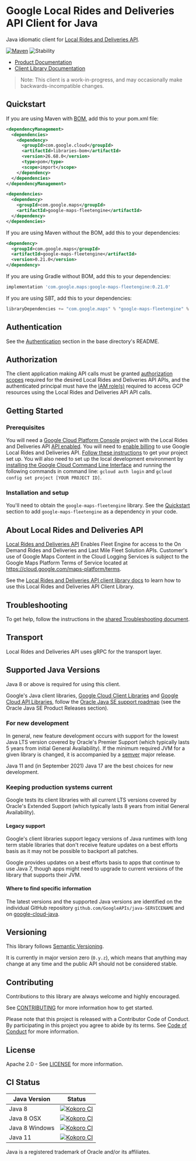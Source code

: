 # Google Local Rides and Deliveries API Client for Java

Java idiomatic client for [Local Rides and Deliveries API][product-docs].

[![Maven][maven-version-image]][maven-version-link]
![Stability][stability-image]

- [Product Documentation][product-docs]
- [Client Library Documentation][javadocs]

> Note: This client is a work-in-progress, and may occasionally
> make backwards-incompatible changes.


## Quickstart


If you are using Maven with [BOM][libraries-bom], add this to your pom.xml file:

```xml
<dependencyManagement>
  <dependencies>
    <dependency>
      <groupId>com.google.cloud</groupId>
      <artifactId>libraries-bom</artifactId>
      <version>26.68.0</version>
      <type>pom</type>
      <scope>import</scope>
    </dependency>
  </dependencies>
</dependencyManagement>

<dependencies>
  <dependency>
    <groupId>com.google.maps</groupId>
    <artifactId>google-maps-fleetengine</artifactId>
  </dependency>
</dependencies>
```

If you are using Maven without the BOM, add this to your dependencies:


```xml
<dependency>
  <groupId>com.google.maps</groupId>
  <artifactId>google-maps-fleetengine</artifactId>
  <version>0.21.0</version>
</dependency>
```

If you are using Gradle without BOM, add this to your dependencies:

```Groovy
implementation 'com.google.maps:google-maps-fleetengine:0.21.0'
```

If you are using SBT, add this to your dependencies:

```Scala
libraryDependencies += "com.google.maps" % "google-maps-fleetengine" % "0.21.0"
```

## Authentication

See the [Authentication][authentication] section in the base directory's README.

## Authorization

The client application making API calls must be granted [authorization scopes][auth-scopes] required for the desired Local Rides and Deliveries API APIs, and the authenticated principal must have the [IAM role(s)][predefined-iam-roles] required to access GCP resources using the Local Rides and Deliveries API API calls.

## Getting Started

### Prerequisites

You will need a [Google Cloud Platform Console][developer-console] project with the Local Rides and Deliveries API [API enabled][enable-api].
You will need to [enable billing][enable-billing] to use Google Local Rides and Deliveries API.
[Follow these instructions][create-project] to get your project set up. You will also need to set up the local development environment by
[installing the Google Cloud Command Line Interface][cloud-cli] and running the following commands in command line:
`gcloud auth login` and `gcloud config set project [YOUR PROJECT ID]`.

### Installation and setup

You'll need to obtain the `google-maps-fleetengine` library.  See the [Quickstart](#quickstart) section
to add `google-maps-fleetengine` as a dependency in your code.

## About Local Rides and Deliveries API


[Local Rides and Deliveries API][product-docs] Enables Fleet Engine for access to the On Demand Rides and Deliveries and Last Mile Fleet Solution APIs.  Customer's use of Google Maps Content in the Cloud Logging Services is subject to the Google Maps Platform Terms of Service located at https://cloud.google.com/maps-platform/terms.

See the [Local Rides and Deliveries API client library docs][javadocs] to learn how to
use this Local Rides and Deliveries API Client Library.






## Troubleshooting

To get help, follow the instructions in the [shared Troubleshooting document][troubleshooting].

## Transport

Local Rides and Deliveries API uses gRPC for the transport layer.

## Supported Java Versions

Java 8 or above is required for using this client.

Google's Java client libraries,
[Google Cloud Client Libraries][cloudlibs]
and
[Google Cloud API Libraries][apilibs],
follow the
[Oracle Java SE support roadmap][oracle]
(see the Oracle Java SE Product Releases section).

### For new development

In general, new feature development occurs with support for the lowest Java
LTS version covered by  Oracle's Premier Support (which typically lasts 5 years
from initial General Availability). If the minimum required JVM for a given
library is changed, it is accompanied by a [semver][semver] major release.

Java 11 and (in September 2021) Java 17 are the best choices for new
development.

### Keeping production systems current

Google tests its client libraries with all current LTS versions covered by
Oracle's Extended Support (which typically lasts 8 years from initial
General Availability).

#### Legacy support

Google's client libraries support legacy versions of Java runtimes with long
term stable libraries that don't receive feature updates on a best efforts basis
as it may not be possible to backport all patches.

Google provides updates on a best efforts basis to apps that continue to use
Java 7, though apps might need to upgrade to current versions of the library
that supports their JVM.

#### Where to find specific information

The latest versions and the supported Java versions are identified on
the individual GitHub repository `github.com/GoogleAPIs/java-SERVICENAME`
and on [google-cloud-java][g-c-j].

## Versioning


This library follows [Semantic Versioning](http://semver.org/).


It is currently in major version zero (``0.y.z``), which means that anything may change at any time
and the public API should not be considered stable.


## Contributing


Contributions to this library are always welcome and highly encouraged.

See [CONTRIBUTING][contributing] for more information how to get started.

Please note that this project is released with a Contributor Code of Conduct. By participating in
this project you agree to abide by its terms. See [Code of Conduct][code-of-conduct] for more
information.


## License

Apache 2.0 - See [LICENSE][license] for more information.

## CI Status

Java Version | Status
------------ | ------
Java 8 | [![Kokoro CI][kokoro-badge-image-2]][kokoro-badge-link-2]
Java 8 OSX | [![Kokoro CI][kokoro-badge-image-3]][kokoro-badge-link-3]
Java 8 Windows | [![Kokoro CI][kokoro-badge-image-4]][kokoro-badge-link-4]
Java 11 | [![Kokoro CI][kokoro-badge-image-5]][kokoro-badge-link-5]

Java is a registered trademark of Oracle and/or its affiliates.

[product-docs]: https://developers.google.com/maps/documentation/transportation-logistics/mobility
[javadocs]: https://cloud.google.com/java/docs/reference/google-maps-fleetengine/latest/overview
[kokoro-badge-image-1]: http://storage.googleapis.com/cloud-devrel-public/java/badges/google-cloud-java/java7.svg
[kokoro-badge-link-1]: http://storage.googleapis.com/cloud-devrel-public/java/badges/google-cloud-java/java7.html
[kokoro-badge-image-2]: http://storage.googleapis.com/cloud-devrel-public/java/badges/google-cloud-java/java8.svg
[kokoro-badge-link-2]: http://storage.googleapis.com/cloud-devrel-public/java/badges/google-cloud-java/java8.html
[kokoro-badge-image-3]: http://storage.googleapis.com/cloud-devrel-public/java/badges/google-cloud-java/java8-osx.svg
[kokoro-badge-link-3]: http://storage.googleapis.com/cloud-devrel-public/java/badges/google-cloud-java/java8-osx.html
[kokoro-badge-image-4]: http://storage.googleapis.com/cloud-devrel-public/java/badges/google-cloud-java/java8-win.svg
[kokoro-badge-link-4]: http://storage.googleapis.com/cloud-devrel-public/java/badges/google-cloud-java/java8-win.html
[kokoro-badge-image-5]: http://storage.googleapis.com/cloud-devrel-public/java/badges/google-cloud-java/java11.svg
[kokoro-badge-link-5]: http://storage.googleapis.com/cloud-devrel-public/java/badges/google-cloud-java/java11.html
[stability-image]: https://img.shields.io/badge/stability-preview-yellow
[maven-version-image]: https://img.shields.io/maven-central/v/com.google.maps/google-maps-fleetengine.svg
[maven-version-link]: https://central.sonatype.com/artifact/com.google.maps/google-maps-fleetengine/0.21.0
[authentication]: https://github.com/googleapis/google-cloud-java#authentication
[auth-scopes]: https://developers.google.com/identity/protocols/oauth2/scopes
[predefined-iam-roles]: https://cloud.google.com/iam/docs/understanding-roles#predefined_roles
[iam-policy]: https://cloud.google.com/iam/docs/overview#cloud-iam-policy
[developer-console]: https://console.developers.google.com/
[create-project]: https://cloud.google.com/resource-manager/docs/creating-managing-projects
[cloud-cli]: https://cloud.google.com/cli
[troubleshooting]: https://github.com/googleapis/google-cloud-java/blob/main/TROUBLESHOOTING.md
[contributing]: https://github.com/googleapis/google-cloud-java/blob/main/CONTRIBUTING.md
[code-of-conduct]: https://github.com/googleapis/google-cloud-java/blob/main/CODE_OF_CONDUCT.md#contributor-code-of-conduct
[license]: https://github.com/googleapis/google-cloud-java/blob/main/LICENSE
[enable-billing]: https://cloud.google.com/apis/docs/getting-started#enabling_billing
[enable-api]: https://console.cloud.google.com/flows/enableapi?apiid=maps-fleetengine.googleapis.com
[libraries-bom]: https://github.com/GoogleCloudPlatform/cloud-opensource-java/wiki/The-Google-Cloud-Platform-Libraries-BOM
[shell_img]: https://gstatic.com/cloudssh/images/open-btn.png

[semver]: https://semver.org/
[cloudlibs]: https://cloud.google.com/apis/docs/client-libraries-explained
[apilibs]: https://cloud.google.com/apis/docs/client-libraries-explained#google_api_client_libraries
[oracle]: https://www.oracle.com/java/technologies/java-se-support-roadmap.html
[g-c-j]: http://github.com/googleapis/google-cloud-java
